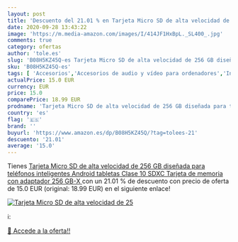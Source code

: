 ```yaml
---
layout: post
title: 'Descuento del 21.01 % en Tarjeta Micro SD de alta velocidad de 25'
date: 2020-09-28 13:43:22
image: 'https://m.media-amazon.com/images/I/414JF1HxBpL._SL400_.jpg'
comments: true
category: ofertas
author: 'tole.es'
slug: 'B08H5KZ45Q-es Tarjeta Micro SD de alta velocidad de 256 GB diseñada para...'
sku: 'B08H5KZ45Q-es'
tags: [ 'Accesorios','Accesorios de audio y vídeo para ordenadores','Informática','Webcams y telefonía VoIP','android', ]
actualPrice: 15.0 EUR
currency: EUR
price: 15.0
comparePrice: 18.99 EUR
prodname: 'Tarjeta Micro SD de alta velocidad de 256 GB diseñada para teléfonos inteligentes Android  tabletas Clase 10 SDXC Tarjeta de memoria con adaptador  256 GB-X '
country: 'es'
flag: '🇪🇸'
brand: ''
buyurl: 'https://www.amazon.es/dp/B08H5KZ45Q/?tag=tolees-21'
descuento: '21.01'
average: '15.0'
---
```


Tienes [Tarjeta Micro SD de alta velocidad de 256 GB diseñada para teléfonos inteligentes Android  tabletas Clase 10 SDXC Tarjeta de memoria con adaptador  256 GB-X ](https://www.amazon.es/dp/B08H5KZ45Q/?tag=tolees-21) con un 21.01 % de descuento con precio de oferta de 15.0 EUR (original: 18.99 EUR) en el siguiente enlace!

[![Tarjeta Micro SD de alta velocidad de 25](https://m.media-amazon.com/images/I/414JF1HxBpL._SL400_.jpg)](https://www.amazon.es/dp/B08H5KZ45Q/?tag=tolees-21)

ℹ️:


[🛒 Accede a la oferta!!](https://www.amazon.es/dp/B08H5KZ45Q/?tag=tolees-21)
